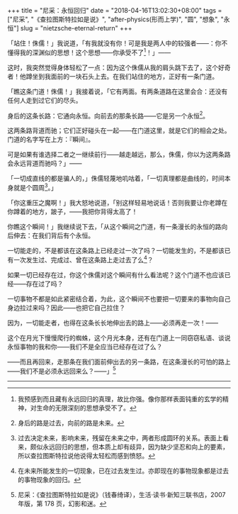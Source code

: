 +++
title = "尼采：永恒回归"
date = "2018-04-16T13:02:30+08:00"
tags = ["尼采", "《查拉图斯特拉如是说》", "after-physics(形而上学)", "圆", "想象", "永恒"]
slug = "nietzsche-eternal-return"
+++

「站住！侏儒！」我说道，「有我就没有你！可是我是两人中的较强者——：你不懂得我的深渊似的思想！这个思想——你承受不了[^1]！」——

这时，我突然觉得身体轻松了一点：因为这个侏儒从我的肩头跳下去了，这个好奇者！他蹲坐到我面前的一块石头上去。在我们站住的地方，正好有一条门道。

「瞧这条门道！侏儒！」我接着说，「它有两面。有两条道路在这里会合：还没有任何人走到过它们的尽头。

身后的这条长路：它通向永恒。向前去的那条长路——它是另一个永恒[^2]。

这两条路背道而驰；它们正好碰头在一起——在门道这里，就是它们的相会之处。门道的名字写在上方：『瞬间』。

可是如果有谁选择二者之一继续前行——越走越远，那么，侏儒，你以为这两条路会永远背道而驰吗？」——

「一切成直线的都是骗人的，」侏儒轻蔑地叽咕着，「一切真理都是曲线的，时间本身就是个圆周[^3]。」

「你这重压之魔啊！」我大怒地说道，「别这样轻易地说话！否则我要让你老蹲在你蹲着的地方，跛子，——我把你背得太高了！

你瞧这个瞬间！」我继续说下去，「从这个瞬间之门道，有一条漫长的永恒的路向后伸去：在我们背后有个永恒。

一切能走的，不是都该在这条路上已经走过一次了吗？一切能发生的，不是都该已有一次发生过、完成过、曾在这条路上走过去了么[^4]？

如果一切已经存在过，你这个侏儒对这个瞬间有什么看法呢？这个门道不也应该已经——存在过了吗？

一切事物不都是如此紧密结合着，为此，这个瞬间不也要把一切要来的事物向自己身边拉过来吗？因此——也把它自己拉住？

因为，一切能走者，也得在这条长长地伸出去的路上——必须再走一次！——

这个在月光下慢慢爬行的蜘蛛，这个月光本身，还有在门道上一同窃窃私语、谈说永恒事物的我和你——我们不是全应当已经存在过了么？

——而且再回来，走那条在我们面前伸出去的另一条路，在这条漫长的可怕的路上——我们不是必须永远回来么？——」[^5]

---

[^1]: 我预感到而且藏有永远回归的真理，故比你强。像你那样表面钝重的玄学的精神，对生命的无限深刻的思想承受不了。
[^2]: 身后的路是过去，向前的路是未来。
[^3]: 过去决定未来，影响未来，残留在未来之中，两者形成圆环的关系。表面上看来，颇似永远回归的思想，但本质上却有歧异，因为缺少坚忍和向上的要素，所以查拉图斯特拉说他说得太轻松而感到愤怒。
[^4]: 在未来所能发生的一切现象，已在过去发生过。亦即现在的事物现象都是过去的事物现象的回归。
[^5]: 尼采：《查拉图斯特拉如是说》（钱春绮译），生活·读书·新知三联书店，2007 年版，第 178 页，幻影和迷。